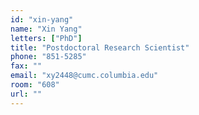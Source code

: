 ```yaml
---
id: "xin-yang"
name: "Xin Yang"
letters: ["PhD"]
title: "Postdoctoral Research Scientist"
phone: "851-5285"
fax: ""
email: "xy2448@cumc.columbia.edu"
room: "608"
url: ""
---
```

